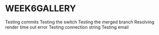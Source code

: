 # WEEK6GALLERY
Testing commits
Testing the switch
Testing the merged branch
Resolving render time out error
Testing connection string
Testing email